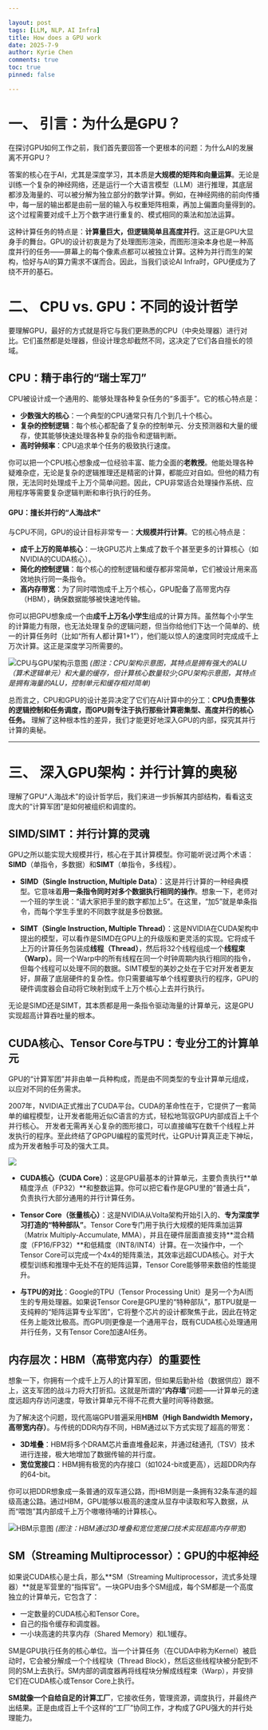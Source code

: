 ```yaml
---

layout: post
tags: [LLM, NLP，AI Infra]
title: How does a GPU work
date: 2025-7-9
author: Kyrie Chen
comments: true
toc: true
pinned: false

---
```



# **一、 引言：为什么是GPU？**

在探讨GPU如何工作之前，我们首先要回答一个更根本的问题：为什么AI的发展离不开GPU？

答案的核心在于AI，尤其是深度学习，其本质是**大规模的矩阵和向量运算**。无论是训练一个复杂的神经网络，还是运行一个大语言模型（LLM）进行推理，其底层都涉及海量的、可以被分解为独立部分的数学计算。例如，在神经网络的前向传播中，每一层的输出都是由前一层的输入与权重矩阵相乘，再加上偏置向量得到的。这个过程需要对成千上万个数字进行重复的、模式相同的乘法和加法运算。

这种计算任务的特点是：**计算量巨大，但逻辑简单且高度并行**。这正是GPU大显身手的舞台。GPU的设计初衷是为了处理图形渲染，而图形渲染本身也是一种高度并行的任务——屏幕上的每个像素点都可以被独立计算。这种为并行而生的架构，恰好与AI的算力需求不谋而合。因此，当我们谈论AI Infra时，GPU便成为了绕不开的基石。


# **二、 CPU vs. GPU：不同的设计哲学**

要理解GPU，最好的方式就是将它与我们更熟悉的CPU（中央处理器）进行对比。它们虽然都是处理器，但设计理念却截然不同，这决定了它们各自擅长的领域。

## **CPU：精于串行的“瑞士军刀”**

CPU被设计成一个通用的、能够处理各种复杂任务的“多面手”。它的核心特点是：
- **少数强大的核心**：一个典型的CPU通常只有几个到几十个核心。
- **复杂的控制逻辑**：每个核心都配备了复杂的控制单元、分支预测器和大量的缓存，使其能够快速处理各种复杂的指令和逻辑判断。
- **高时钟频率**：CPU追求单个任务的极致执行速度。

你可以把一个CPU核心想象成一位经验丰富、能力全面的**老教授**。他能处理各种疑难杂症，无论是复杂的逻辑推理还是精密的计算，都能应对自如。但他的精力有限，无法同时处理成千上万个简单问题。因此，CPU非常适合处理操作系统、应用程序等需要复杂逻辑判断和串行执行的任务。

#### **GPU：擅长并行的“人海战术”**

与CPU不同，GPU的设计目标非常专一：**大规模并行计算**。它的核心特点是：
- **成千上万的简单核心**：一块GPU芯片上集成了数千个甚至更多的计算核心（如NVIDIA的CUDA核心）。
- **简化的控制逻辑**：每个核心的控制逻辑和缓存都非常简单，它们被设计用来高效地执行同一条指令。
- **高内存带宽**：为了同时喂饱成千上万个核心，GPU配备了高带宽内存（HBM），确保数据能够被快速地传输。

你可以把GPU想象成一个由**成千上万名小学生**组成的计算方阵。虽然每个小学生的计算能力有限，也无法处理复杂的逻辑问题，但当你给他们下达一个简单的、统一的计算任务时（比如“所有人都计算1+1”），他们能以惊人的速度同时完成成千上万次计算。这正是深度学习所需要的。

![CPU与GPU架构示意图](https://raw.githubusercontent.com/kakack/kakack.github.io/master/_images/250709-1.png)
*(图注：CPU架构示意图，其特点是拥有强大的ALU（算术逻辑单元）和大量的缓存，但计算核心数量较少;GPU架构示意图，其特点是拥有海量的ALU，控制单元和缓存相对简单)*

总而言之，CPU和GPU的设计差异决定了它们在AI计算中的分工：**CPU负责整体的逻辑控制和任务调度，而GPU则专注于执行那些计算密集型、高度并行的核心任务。** 理解了这种根本性的差异，我们才能更好地深入GPU的内部，探究其并行计算的奥秘。

---

# **三、 深入GPU架构：并行计算的奥秘**

理解了GPU“人海战术”的设计哲学后，我们来进一步拆解其内部结构，看看这支庞大的“计算军团”是如何被组织和调度的。

## **SIMD/SIMT：并行计算的灵魂**

GPU之所以能实现大规模并行，核心在于其计算模型。你可能听说过两个术语：**SIMD**（单指令，多数据）和**SIMT**（单指令，多线程）。

- **SIMD（Single Instruction, Multiple Data）**：这是并行计算的一种经典模型。它意味着**用一条指令同时对多个数据执行相同的操作**。想象一下，老师对一个班的学生说：“请大家把手里的数字都加上5”。在这里，“加5”就是单条指令，而每个学生手里的不同数字就是多份数据。

- **SIMT（Single Instruction, Multiple Thread）**：这是NVIDIA在CUDA架构中提出的模型，可以看作是SIMD在GPU上的升级版和更灵活的实现。它将成千上万的计算任务包装成**线程（Thread）**，然后将32个线程组成一个**线程束（Warp）**。同一个Warp中的所有线程在同一个时钟周期内执行相同的指令，但每个线程可以处理不同的数据。SIMT模型的美妙之处在于它对开发者更友好，屏蔽了底层硬件的复杂性。你只需要编写单个线程要执行的程序，GPU的硬件调度器会自动将它映射到成千上万个核心上去并行执行。

无论是SIMD还是SIMT，其本质都是用一条指令驱动海量的计算单元，这是GPU实现超高计算吞吐量的根本。

## **CUDA核心、Tensor Core与TPU：专业分工的计算单元**

GPU的“计算军团”并非由单一兵种构成，而是由不同类型的专业计算单元组成，以应对不同的任务需求。

2007年，NVIDIA正式推出了CUDA平台。CUDA的革命性在于，它提供了一套简单的编程模型，让开发者能用近似C语言的方式，轻松地驾驭GPU内部成百上千个并行核心。 开发者无需再关心复杂的图形接口，可以直接编写在数千个线程上并发执行的程序。至此终结了GPGPU编程的蛮荒时代，让GPU计算真正走下神坛，成为开发者触手可及的强大工具。

![](https://raw.githubusercontent.com/kakack/kakack.github.io/master/_images/250709-2.jpg)

- **CUDA核心（CUDA Core）**：这是GPU最基本的计算单元，主要负责执行**单精度浮点（FP32）**和整数运算。你可以把它看作是GPU里的“普通士兵”，负责执行大部分通用的并行计算任务。

- **Tensor Core（张量核心）**：这是NVIDIA从Volta架构开始引入的、**专为深度学习打造的“特种部队”**。Tensor Core专门用于执行大规模的矩阵乘加运算（Matrix Multiply-Accumulate, MMA），并且在硬件层面直接支持**混合精度（FP16/FP32）**和低精度（INT8/INT4）计算。在一次操作中，一个Tensor Core可以完成一个4x4的矩阵乘法，其效率远超CUDA核心。对于大模型训练和推理中无处不在的矩阵运算，Tensor Core能够带来数倍的性能提升。

- **与TPU的对比**：Google的TPU（Tensor Processing Unit）是另一个为AI而生的专用处理器。如果说Tensor Core是GPU里的“特种部队”，那TPU就是一支纯粹的“矩阵运算专业军团”，它将整个芯片的设计都聚焦于此，因此在特定任务上能效比极高。而GPU则更像是一个通用平台，既有CUDA核心处理通用并行任务，又有Tensor Core加速AI任务。

## **内存层次：HBM（高带宽内存）的重要性**

想象一下，你拥有一个成千上万人的计算军团，但如果后勤补给（数据供应）跟不上，这支军团的战斗力将大打折扣。这就是所谓的“**内存墙**”问题——计算单元的速度远超内存访问速度，导致计算单元不得不花费大量时间等待数据。

为了解决这个问题，现代高端GPU普遍采用**HBM（High Bandwidth Memory，高带宽内存）**。与传统的DDR内存不同，HBM通过以下方式实现了超高的带宽：
- **3D堆叠**：HBM将多个DRAM芯片垂直堆叠起来，并通过硅通孔（TSV）技术进行连接，极大地增加了数据传输的并行度。
- **宽位宽接口**：HBM拥有极宽的内存接口（如1024-bit或更高），远超DDR内存的64-bit。

你可以把DDR想象成一条普通的双车道公路，而HBM则是一条拥有32条车道的超级高速公路。通过HBM，GPU能够以极高的速度从显存中读取和写入数据，从而“喂饱”其内部成千上万个嗷嗷待哺的计算核心。

![HBM示意图](https://raw.githubusercontent.com/kakack/kakack.github.io/master/_images/250709-3.png)
*(图注：HBM通过3D堆叠和宽位宽接口技术实现超高内存带宽)*

## **SM（Streaming Multiprocessor）：GPU的中枢神经**

如果说CUDA核心是士兵，那么**SM（Streaming Multiprocessor，流式多处理器）**就是军营里的“指挥官”。一块GPU由多个SM组成，每个SM都是一个高度独立的计算单元，它包含了：
- 一定数量的CUDA核心和Tensor Core。
- 自己的指令缓存和调度器。
- 一小块高速的共享内存（Shared Memory）和L1缓存。

SM是GPU执行任务的核心单位。当一个计算任务（在CUDA中称为Kernel）被启动时，它会被分解成一个个线程块（Thread Block），然后这些线程块被分配到不同的SM上去执行。SM内部的调度器再将线程块分解成线程束（Warp），并安排它们在CUDA核心或Tensor Core上执行。

**SM就像一个自给自足的计算工厂**，它接收任务，管理资源，调度执行，并最终产出结果。正是由成百上千个这样的“工厂”协同工作，才构成了GPU强大的并行处理能力。

